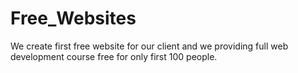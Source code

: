 # Free_Websites
We create first free website for our client and we providing full web development course free for only first 100 people.
